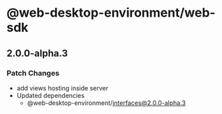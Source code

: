 # @web-desktop-environment/web-sdk

## 2.0.0-alpha.3

### Patch Changes

- add views hosting inside server
- Updated dependencies
  - @web-desktop-environment/interfaces@2.0.0-alpha.3
